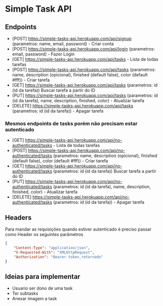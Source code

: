 # Simple Task API

## Endpoints

- [POST] https://simple-tasks-api.herokuapp.com/api/signup (parametros: name, email, password) - Criar conta
- [POST] https://simple-tasks-api.herokuapp.com/api/login (parametros: email, password) - Fazer Login
- [GET] https://simple-tasks-api.herokuapp.com/api/tasks - Lista de todas tarefas
- [POST] https://simple-tasks-api.herokuapp.com/api/tasks (parametros: name, description (opicional), finished (default false), color (default #fff)) - Criar tarefa
- [GET] https://simple-tasks-api.herokuapp.com/api/tasks (parametros: id (id da tarefa)) Buscar tarefa a partir do ID
- [PUT] https://simple-tasks-api.herokuapp.com/api/tasks (parametros: id (id da tarefa), name, description, finished, color) - Atualizar tarefa
- [DELETE] https://simple-tasks-api.herokuapp.com/api/tasks (parametros: id (id da tarefa)) - Apagar tarefa

### Mesmos endpoints de tasks porém não precisam estar autenticado

- [GET] https://simple-tasks-api.herokuapp.com/api/no-authenticated/tasks - Lista de todas tarefas
- [POST] https://simple-tasks-api.herokuapp.com/api/no-authenticated/tasks (parametros: name, description (opicional), finished (default false), color (default #fff)) - Criar tarefa
- [GET] https://simple-tasks-api.herokuapp.com/api/no-authenticated/tasks (parametros: id (id da tarefa)) Buscar tarefa a partir do ID
- [PUT] https://simple-tasks-api.herokuapp.com/api/no-authenticated/tasks (parametros: id (id da tarefa), name, description, finished, color) - Atualizar tarefa
- [DELETE] https://simple-tasks-api.herokuapp.com/api/no-authenticated/tasks (parametros: id (id da tarefa)) - Apagar tarefa

## Headers 

Para mandar as requisições quando estiver autenticado é preciso passar como Header os seguintes parâmetros
```json
{
    "Content-Type": "application/json",
    "X-Requested-With": "XMLHttpRequest",
    "Authorization": "Bearer token_retornado"
}
```

## Ideias para implementar

- Usuario ser dono de uma task
- Ter subtasks
- Anexar imagem a task
